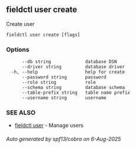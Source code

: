 ## fieldctl user create

Create user

```
fieldctl user create [flags]
```

### Options

```
      --db string             database DSN
      --driver string         database driver
  -h, --help                  help for create
      --password string       password
      --role string           role
      --schema string         database schema
      --table-prefix string   table name prefix
      --username string       username
```

### SEE ALSO

* [fieldctl user](fieldctl_user.md)	 - Manage users

###### Auto generated by spf13/cobra on 6-Aug-2025
